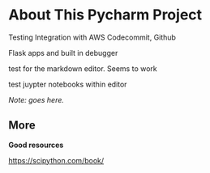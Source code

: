 # About This Pycharm Project 

Testing Integration with AWS Codecommit,  Github

Flask apps  and built in debugger


test for the  markdown editor. Seems to work 

test   juypter notebooks within editor 

*Note: goes here.*

## More

**Good resources** 

https://scipython.com/book/
